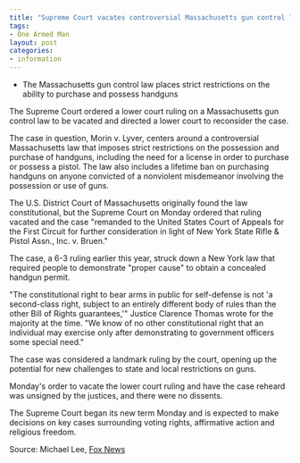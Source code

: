 ```yaml
---
title: "Supreme Court vacates controversial Massachusetts gun control law"
tags:
- One Armed Man
layout: post
categories:
- information
---
```


- The Massachusetts gun control law places strict restrictions on the ability to purchase and possess handguns

The Supreme Court ordered a lower court ruling on a Massachusetts gun control law to be vacated and directed a lower court to reconsider the case.

The case in question, Morin v. Lyver, centers around a controversial Massachusetts law that imposes strict restrictions on the possession and purchase of handguns, including the need for a license in order to purchase or possess a pistol. The law also includes a lifetime ban on purchasing handguns on anyone convicted of a nonviolent misdemeanor involving the possession or use of guns.

The U.S. District Court of Massachusetts originally found the law constitutional, but the Supreme Court on Monday ordered that ruling vacated and the case "remanded to the United States Court of Appeals for the First Circuit for further consideration in light of New York State Rifle & Pistol Assn., Inc. v. Bruen."

The case, a 6-3 ruling earlier this year, struck down a New York law that required people to demonstrate "proper cause" to obtain a concealed handgun permit.

"The constitutional right to bear arms in public for self-defense is not 'a second-class right, subject to an entirely different body of rules than the other Bill of Rights guarantees,'" Justice Clarence Thomas wrote for the majority at the time. "We know of no other constitutional right that an individual may exercise only after demonstrating to government officers some special need."

The case was considered a landmark ruling by the court, opening up the potential for new challenges to state and local restrictions on guns.

Monday's order to vacate the lower court ruling and have the case reheard was unsigned by the justices, and there were no dissents.

The Supreme Court began its new term Monday and is expected to make decisions on key cases surrounding voting rights, affirmative action and religious freedom.

Source: Michael Lee, [Fox News](https://www.foxnews.com/us/supreme-court-vacates-controversial-massachusetts-gun-control-law)